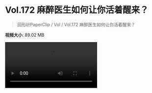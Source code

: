 # Vol.172 麻醉医生如何让你活着醒来？

> 回形针PaperClip / Vol / Vol.172 麻醉医生如何让你活着醒来？

**视频大小**: 89.02 MB

<div class="video"><video src="https://file.hsyhx.top/archive/PaperClip/Vol/172.mp4" controls preload>🤔 您的浏览器不支持 video 标签</video></div>